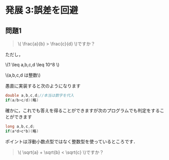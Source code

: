 # 発展 3:誤差を回避

## 問題1
> \\( \frac{a}{b} > \frac{c}{d} \\)ですか？

ただし，

\\(1 \leq a,b,c,d \leq 10^8 \\)

\\(a,b,c,d は整数\\)

愚直に実装すると次のようになります
```java
double a,b,c,d;//本当は数字を代入
if(a/b>c/d)(略)
```

確かに，これでも答えを得ることができますが次のプログラムでも判定をすることができます
```java
long a,b,c,d;
if(a*d>c*b)(略)
```

ポイントは浮動小数点型ではなく整数型を使っているところです．


> \\( \sqrt{a} + \sqrt{b} < \sqrt{c} \\)ですか？
